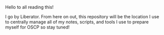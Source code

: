 Hello to all reading this! 

I go by Liberator. From here on out, this repository will be the location I use to centrally manage all of my notes, scripts, and tools I use to prepare myself for OSCP so stay tuned!

